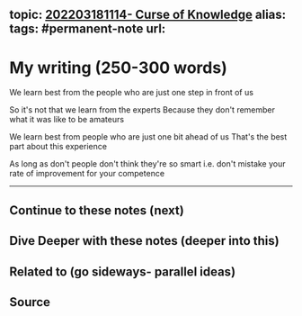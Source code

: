 topic: [202203181114- Curse of Knowledge](.md)
alias: 
tags: #permanent-note
url: 
---

# My writing (250-300 words)
We learn best from the people who are just one step in front of us

So it's not that we learn from the experts
Because they don't remember what it was like to be amateurs

We learn best from people who are just one bit ahead of us
That's the best part about this experience

As long as don't people don't think they're so smart
i.e. don't mistake your rate of improvement for your competence

---
## Continue to these notes (next)

## Dive Deeper with these notes (deeper into this)
		
## Related to (go sideways- parallel ideas)
	
## Source